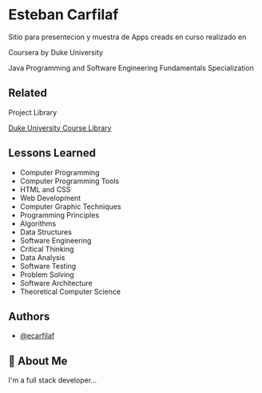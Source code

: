 
# Esteban Carfilaf 

Sitio para presentecion y muestra de Apps creads en curso realizado en

Coursera by Duke University

Java Programming and Software Engineering Fundamentals Specialization



## Related

Project Library

[Duke University Course Library](https://www.dukelearntoprogram.com/index.php)


## Lessons Learned

- Computer Programming
- Computer Programming Tools
- HTML and CSS
- Web Development
- Computer Graphic Techniques
- Programming Principles
- Algorithms
- Data Structures
- Software Engineering
- Critical Thinking
- Data Analysis
- Software Testing
- Problem Solving
- Software Architecture
- Theoretical Computer Science




## Authors

- [@ecarfilaf](https://www.github.com/ecarfilaf)


## 🚀 About Me
I'm a full stack developer...

